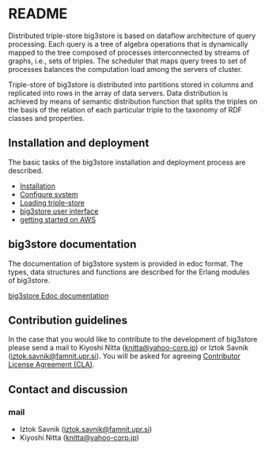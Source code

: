 # README #

Distributed triple-store big3store is based on dataflow architecture
of query processing. Each query is a tree of algebra operations that
is dynamically mapped to the tree composed of processes interconnected
by streams of graphs, i.e., sets of triples. The scheduler that maps
query trees to set of processes balances the computation load among
the servers of cluster.

Triple-store of big3store is distributed into partitions stored in 
columns and replicated into rows in the array of data servers. Data
distribution is achieved by means of semantic distribution function
that splits the triples on the basis of the
relation of each particular triple to the taxonomy of RDF classes
and properties. 

## Installation and deployment ##

The basic tasks of the big3store installation and deployment process 
are described.

* [Installation](src/HOWTO/install.md)
* [Configure system](src/HOWTO/configure-system.md)
* [Loading triple-store](src/HOWTO/load-triples.md)
* [big3store user interface](src/HOWTO/user-interface.md)
* [getting started on AWS](src/HOWTO/aws.md)

## big3store documentation ##

The documentation of big3store system is provided in edoc format. The types, 
data structures and functions are described for the Erlang modules of big3store.

[big3store Edoc documentation](https://big3store.github.io/big3store)

## Contribution guidelines ##

In the case that you would like to contribute to the development of
big3store please send a mail to Kiyoshi Nitta (knitta@yahoo-corp.jp)
or Iztok Savnik (iztok.savnik@famnit.upr.si). You will be asked for
agreeing
[Contributor License Agreement (CLA)](https://gist.github.com/ydnjp/3095832f100d5c3d2592).

## Contact and discussion ##

### mail
* Iztok Savnik (iztok.savnik@famnit.upr.si)
* Kiyoshi Nitta (knitta@yahoo-corp.jp)
